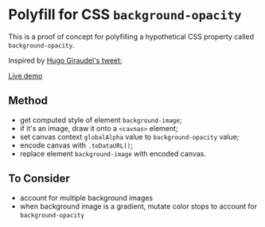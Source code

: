 # Polyfill for CSS `background-opacity`

This is a proof of concept for polyfilling a hypothetical CSS property called `background-opacity`.

Inspired by [Hugo Giraudel's tweet](https://twitter.com/hugogiraudel/status/909701601232867328);

[Live demo](https://oslego.github.io/background-opacity-polyfill)

## Method
- get computed style of element `background-image`;
- if it's an image, draw it onto a `<cavnas>` element;
- set canvas context `globalAlpha` value to `background-opacity` value;
- encode canvas with `.toDataURL()`;
- replace element `background-image` with encoded canvas.

## To Consider
- account for multiple background images
- when background image is a gradient, mutate color stops to account for `background-opacity`
